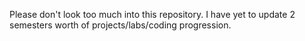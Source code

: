 Please don't look too much into this repository. I have yet to update 2 semesters worth of projects/labs/coding progression.
